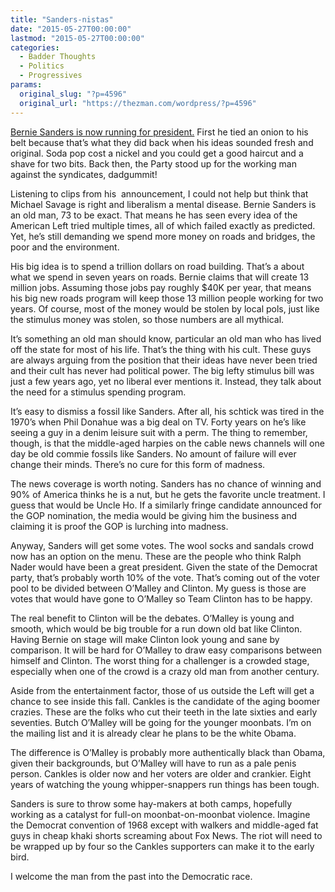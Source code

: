 ```yaml
---
title: "Sanders-nistas"
date: "2015-05-27T00:00:00"
lastmod: "2015-05-27T00:00:00"
categories:
  - Badder Thoughts
  - Politics
  - Progressives
params:
  original_slug: "?p=4596"
  original_url: "https://thezman.com/wordpress/?p=4596"
---
```


<a
href="http://www.cnn.com/2015/05/26/politics/bernie-sanders-campaign-launch-vermont/"
rel="noopener" target="_blank">Bernie Sanders is now running for
president.</a> First he tied an onion to his belt because that’s what
they did back when his ideas sounded fresh and original. Soda pop cost a
nickel and you could get a good haircut and a shave for two bits. Back
then, the Party stood up for the working man against the syndicates,
dadgummit!

Listening to clips from his  announcement, I could not help but think
that Michael Savage is right and liberalism a mental disease. Bernie
Sanders is an old man, 73 to be exact. That means he has seen every idea
of the American Left tried multiple times, all of which failed exactly
as predicted. Yet, he’s still demanding we spend more money on roads and
bridges, the poor and the environment.

His big idea is to spend a trillion dollars on road building. That’s a
about what we spend in seven years on roads. Bernie claims that will
create 13 million jobs. Assuming those jobs pay roughly $40K per year,
that means his big new roads program will keep those 13 million people
working for two years. Of course, most of the money would be stolen by
local pols, just like the stimulus money was stolen, so those numbers
are all mythical.

It’s something an old man should know, particular an old man who has
lived off the state for most of his life. That’s the thing with his
cult. These guys are always arguing from the position that their ideas
have never been tried and their cult has never had political power. The
big lefty stimulus bill was just a few years ago, yet no liberal ever
mentions it. Instead, they talk about the need for a stimulus spending
program.

It’s easy to dismiss a fossil like Sanders. After all, his schtick was
tired in the 1970’s when Phil Donahue was a big deal on TV. Forty years
on he’s like seeing a guy in a denim leisure suit with a perm. The thing
to remember, though, is that the middle-aged harpies on the cable news
channels will one day be old commie fossils like Sanders. No amount of
failure will ever change their minds. There’s no cure for this form of
madness.

The news coverage is worth noting. Sanders has no chance of winning and
90% of America thinks he is a nut, but he gets the favorite uncle
treatment. I guess that would be Uncle Ho. If a similarly fringe
candidate announced for the GOP nomination, the media would be giving
him the business and claiming it is proof the GOP is lurching into
madness.

Anyway, Sanders will get some votes. The wool socks and sandals crowd
now has an option on the menu. These are the people who think Ralph
Nader would have been a great president. Given the state of the Democrat
party, that’s probably worth 10% of the vote. That’s coming out of the
voter pool to be divided between O’Malley and Clinton. My guess is those
are votes that would have gone to O’Malley so Team Clinton has to be
happy.

The real benefit to Clinton will be the debates. O’Malley is young and
smooth, which would be big trouble for a run down old bat like Clinton.
Having Bernie on stage will make Clinton look young and sane by
comparison. It will be hard for O’Malley to draw easy comparisons
between himself and Clinton. The worst thing for a challenger is a
crowded stage, especially when one of the crowd is a crazy old man from
another century.

Aside from the entertainment factor, those of us outside the Left will
get a chance to see inside this fall. Cankles is the candidate of the
aging boomer crazies. These are the folks who cut their teeth in the
late sixties and early seventies. Butch O’Malley will be going for the
younger moonbats. I’m on the mailing list and it is already clear he
plans to be the white Obama.

The difference is O’Malley is probably more authentically black than
Obama, given their backgrounds, but O’Malley will have to run as a pale
penis person. Cankles is older now and her voters are older and
crankier. Eight years of watching the young whipper-snappers run things
has been tough.

Sanders is sure to throw some hay-makers at both camps, hopefully
working as a catalyst for full-on moonbat-on-moonbat violence. Imagine
the Democrat convention of 1968 except with walkers and middle-aged fat
guys in cheap khaki shorts screaming about Fox News. The riot will need
to be wrapped up by four so the Cankles supporters can make it to the
early bird.

I welcome the man from the past into the Democratic race.

